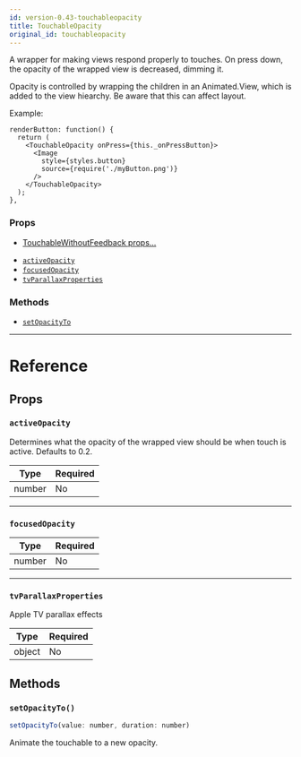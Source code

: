 ```yaml
---
id: version-0.43-touchableopacity
title: TouchableOpacity
original_id: touchableopacity
---
```

A wrapper for making views respond properly to touches.
On press down, the opacity of the wrapped view is decreased, dimming it.

Opacity is controlled by wrapping the children in an Animated.View, which is
added to the view hiearchy.  Be aware that this can affect layout.

Example:

```
renderButton: function() {
  return (
    <TouchableOpacity onPress={this._onPressButton}>
      <Image
        style={styles.button}
        source={require('./myButton.png')}
      />
    </TouchableOpacity>
  );
},
```

### Props

* [TouchableWithoutFeedback props...](touchablewithoutfeedback.md#props)
- [`activeOpacity`](touchableopacity.md#activeopacity)
- [`focusedOpacity`](touchableopacity.md#focusedopacity)
- [`tvParallaxProperties`](touchableopacity.md#tvparallaxproperties)




### Methods

- [`setOpacityTo`](touchableopacity.md#setopacityto)




---

# Reference

## Props

### `activeOpacity`

Determines what the opacity of the wrapped view should be when touch is
active. Defaults to 0.2.

| Type | Required |
| - | - |
| number | No |




---

### `focusedOpacity`



| Type | Required |
| - | - |
| number | No |




---

### `tvParallaxProperties`

Apple TV parallax effects

| Type | Required |
| - | - |
| object | No |






## Methods

### `setOpacityTo()`

```javascript
setOpacityTo(value: number, duration: number)
```

Animate the touchable to a new opacity.



